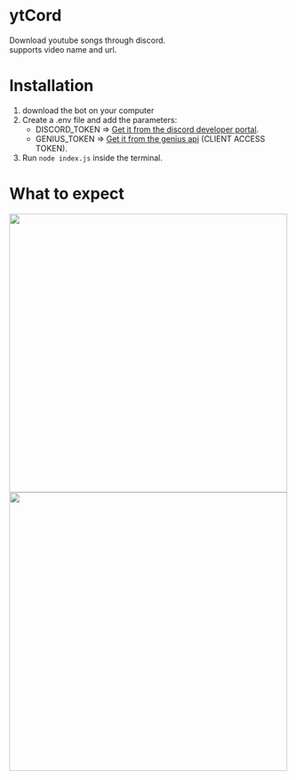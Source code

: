 # ytCord
 Download youtube songs through discord.  
 supports video name and url.
 
# Installation
1. download the bot on your computer
2. Create a .env file and add the parameters:
   - DISCORD_TOKEN => [Get it from the discord developer portal](https://discord.com/developers/applications).
   - GENIUS_TOKEN => [Get it from the genius api](https://genius.com/api-clients) (CLIENT ACCESS TOKEN).
3. Run `node index.js` inside the terminal.

# What to expect

<img width="500px" src="https://user-images.githubusercontent.com/90769470/196065990-fec6b876-cadf-4d04-a45c-f544c4fb305e.png">

<img width="500px" src="https://user-images.githubusercontent.com/90769470/196066085-4046aa30-0487-483e-ad82-e403967bad3e.png">
